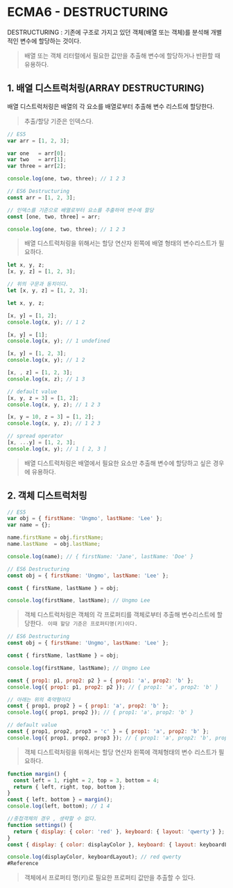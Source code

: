 # ECMA6 - DESTRUCTURING
DESTRUCTURING : 기존에 구조로 가지고 있던 객체(배열 또는 객체)를 분석해 개별적인 변수에 할당하는 것이다.
> 배열 또는 객체 리터럴에서 필요한 값만을 추출해 변수에 할당하거나 반환할 때 유용하다.
## 1. 배열 디스트럭처링(ARRAY DESTRUCTURING)
배열 디스트럭처링은 배열의 각 요소를 배열로부터 추출해 변수 리스트에 할당한다.
> 추출/할당 기준은 인덱스다.
```javascript
// ES5
var arr = [1, 2, 3];

var one   = arr[0];
var two   = arr[1];
var three = arr[2];

console.log(one, two, three); // 1 2 3

// ES6 Destructuring
const arr = [1, 2, 3];

// 인덱스를 기준으로 배열로부터 요소를 추출하여 변수에 할당
const [one, two, three] = arr;

console.log(one, two, three); // 1 2 3
```
> 배열 디스트럭처링을 위해서는 할당 연산자 왼쪽에 배열 형태의 변수리스트가 필요하다.
```javascript
let x, y, z;
[x, y, z] = [1, 2, 3];

// 위의 구문과 동치이다.
let [x, y, z] = [1, 2, 3];

let x, y, z;

[x, y] = [1, 2];
console.log(x, y); // 1 2

[x, y] = [1];
console.log(x, y); // 1 undefined

[x, y] = [1, 2, 3];
console.log(x, y); // 1 2

[x, , z] = [1, 2, 3];
console.log(x, z); // 1 3

// default value
[x, y, z = 3] = [1, 2];
console.log(x, y, z); // 1 2 3

[x, y = 10, z = 3] = [1, 2];
console.log(x, y, z); // 1 2 3

// spread operator
[x, ...y] = [1, 2, 3];
console.log(x, y); // 1 [ 2, 3 ]
```
> 배열 디스트럭처링은 배열에서 필요한 요소만 추출해 변수에 할당하고 싶은 경우에 유용하다.

## 2. 객체 디스트럭처링
```javascript
// ES5
var obj = { firstName: 'Ungmo', lastName: 'Lee' };
var name = {};

name.firstName = obj.firstName;
name.lastName  = obj.lastName;

console.log(name); // { firstName: 'Jane', lastName: 'Doe' }

// ES6 Destructuring
const obj = { firstName: 'Ungmo', lastName: 'Lee' };

const { firstName, lastName } = obj;

console.log(firstName, lastName); // Ungmo Lee
```
> 객체 디스트럭처링은 객체의 각 프로퍼티를 객체로부터 추출해 변수리스트에 할당한다. ` 이때 할당 기준은 프로퍼티명(키)이다.`
```javascript
// ES6 Destructuring
const obj = { firstName: 'Ungmo', lastName: 'Lee' };

const { firstName, lastName } = obj;

console.log(firstName, lastName); // Ungmo Lee

const { prop1: p1, prop2: p2 } = { prop1: 'a', prop2: 'b' };
console.log({ prop1: p1, prop2: p2 }); // { prop1: 'a', prop2: 'b' }

// 아래는 위의 축약형이다
const { prop1, prop2 } = { prop1: 'a', prop2: 'b' };
console.log({ prop1, prop2 }); // { prop1: 'a', prop2: 'b' }

// default value
const { prop1, prop2, prop3 = 'c' } = { prop1: 'a', prop2: 'b' };
console.log({ prop1, prop2, prop3 }); // { prop1: 'a', prop2: 'b', prop3: 'c' }
```
> 객체 디스트럭처링을 위해서는 할당 연산자 왼쪽에 객체형태의 변수 리스트가 필요하다.
```javascript
function margin() {
  const left = 1, right = 2, top = 3, bottom = 4;
  return { left, right, top, bottom };
}
const { left, bottom } = margin();
console.log(left, bottom); // 1 4

//중첩객체의 경우 , 생략할 수 없다.
function settings() {
  return { display: { color: 'red' }, keyboard: { layout: 'qwerty'} };
}
const { display: { color: displayColor }, keyboard: { layout: keyboardLayout }} = settings();

console.log(displayColor, keyboardLayout); // red qwerty
#Reference
```
> 객체에서 프로퍼티 명(키)로 필요한 프로퍼티 값만을 추출할 수 있다.
